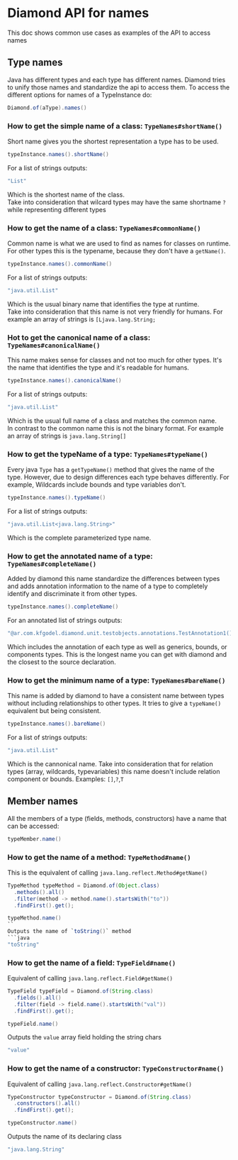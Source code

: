# Diamond API for names
This doc shows common use cases as examples of the API to access names


## Type names
Java has different types and each type has different names.
Diamond tries to unify those names and standardize the api to access them.
To access the different options for names of a TypeInstance do:
```java
Diamond.of(aType).names()
``` 

### How to get the simple name of a class: `TypeNames#shortName()`
Short name gives you the shortest representation a type has to be used.
```java
typeInstance.names().shortName()
```
For a list of strings outputs:
```java
"List"
```
Which is the shortest name of the class.  
Take into consideration that wilcard types may have the same shortname `?` while
representing different types

### How to get the name of a class: `TypeNames#commonName()`
Common name is what we are used to find as names for classes on runtime. 
For other types this is the typename, because they don't have a `getName()`.
```java
typeInstance.names().commonName()
``` 
For a list of strings outputs:
```java
"java.util.List"
```
Which is the usual binary name that identifies the type at runtime.  
Take into consideration that this name is not very friendly for humans.
For example an array of strings is `[Ljava.lang.String;`

### Hot to get the canonical name of a class: `TypeNames#canonicalName()`
This name makes sense for classes and not too much for other types. It's
the name that identifies the type and it's readable for humans.
```java
typeInstance.names().canonicalName()
```
For a list of strings outputs:
```java
"java.util.List"
```
Which is the usual full name of a class and matches the common name.  
In contrast to the common name this is not the binary format.
For example an array of strings is `java.lang.String[]`

### How to get the typeName of a type: `TypeNames#typeName()`
Every java `Type` has a `getTypeName()` method that gives the name of the type.
However, due to design differences each type behaves differently. 
For example, Wildcards include bounds and type variables don't.

```java
typeInstance.names().typeName()
```
For a list of strings outputs:
```java
"java.util.List<java.lang.String>"
```
Which is the complete parameterized type name.  

### How to get the annotated name of a type: `TypeNames#completeName()`
Added by diamond this name standardize the differences between types and 
adds annotation information to the name of a type to completely identify and 
discriminate it from other types.
```java
typeInstance.names().completeName()
```
For an annotated list of strings outputs:
```java
"@ar.com.kfgodel.diamond.unit.testobjects.annotations.TestAnnotation1() java.util.List<@ar.com.kfgodel.diamond.unit.testobjects.annotations.TestAnnotation2() java.lang.String>"
```
Which includes the annotation of each type as well as generics, bounds, or components types.
This is the longest name you can get with diamond and the closest to the source declaration.

### How to get the minimum name of a type: `TypeNames#bareName()`
This name is added by diamond to have a consistent name between types without 
including relationships to other types. It tries to give a `typeName()` equivalent
but being consistent.

```java
typeInstance.names().bareName()
```
For a list of strings outputs:
```java
"java.util.List"
```
Which is the cannonical name.
Take into consideration that for relation types (array, wildcards, typevariables)
this name doesn't include relation component or bounds. Examples: `[]`,`?`,`T`



  
## Member names
All the members of a type (fields, methods, constructors) have a name that can
be accessed:
```java
typeMember.name()
```

### How to get the name of a method: `TypeMethod#name()` 
This is the equivalent of calling `java.lang.reflect.Method#getName()`
```java
TypeMethod typeMethod = Diamond.of(Object.class)
  .methods().all()
  .filter(method -> method.name().startsWith("to"))
  .findFirst().get();

typeMethod.name()
``
Outputs the name of `toString()` method
```java
"toString"
```

### How to get the name of a field: `TypeField#name()`
Equivalent of calling `java.lang.reflect.Field#getName()`
```java
TypeField typeField = Diamond.of(String.class)
  .fields().all()
  .filter(field -> field.name().startsWith("val"))
  .findFirst().get();

typeField.name()
```
Outputs the `value` array field holding the string chars
```java
"value"
```

### How to get the name of a constructor: `TypeConstructor#name()`
Equivalent of calling `java.lang.reflect.Constructor#getName()`
```java
TypeConstructor typeConstructor = Diamond.of(String.class)
  .constructors().all()
  .findFirst().get();

typeConstructor.name()
```
Outputs the name of its declaring class
```java
"java.lang.String"
```


